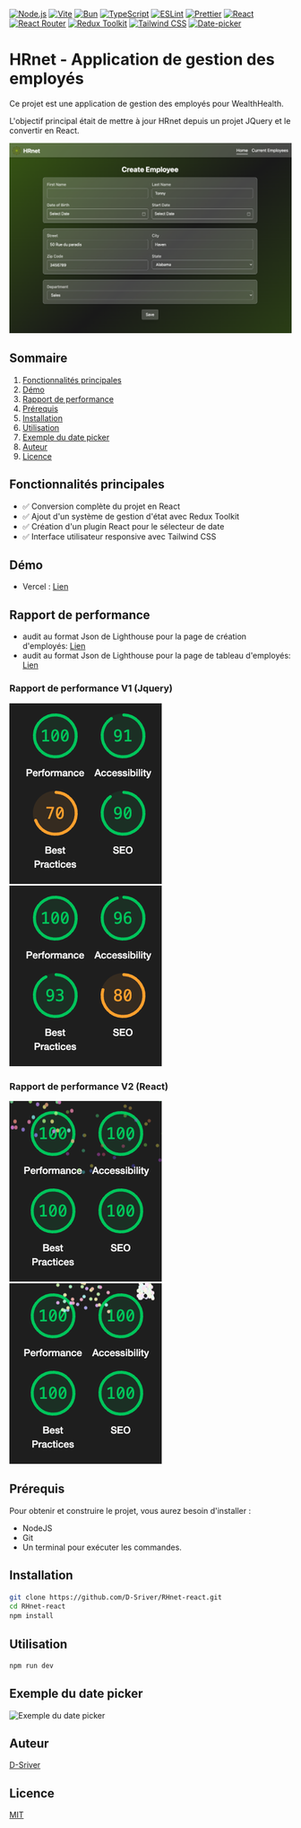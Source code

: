 [![Node.js](https://img.shields.io/badge/Node.js-20.11.1-green)](https://nodejs.org/)
[![Vite](https://img.shields.io/badge/Vite-5.4.1-yellow)](https://vitejs.dev/)
[![Bun](https://img.shields.io/badge/Bun-1.1.13-red)](https://bun.sh/)
[![TypeScript](https://img.shields.io/badge/TypeScript-5.5.3-blue)](https://www.typescriptlang.org/)
[![ESLint](https://img.shields.io/badge/ESLint-9.11.1-red)](https://eslint.org/)
[![Prettier](https://img.shields.io/badge/Prettier-3.3.3-blue)](https://prettier.io/)
[![React](https://img.shields.io/badge/React-18.3.1-blueviolet)](https://reactjs.org/)
[![React Router](https://img.shields.io/badge/React_Router-6.26.2-orange)](https://reactrouter.com/)
[![Redux Toolkit](https://img.shields.io/badge/Redux_Toolkit-2.2.7-purple)](https://redux-toolkit.js.org/)
[![Tailwind CSS](https://img.shields.io/badge/Tailwind_CSS-3.4.13-blue)](https://tailwindcss.com/)
[![Date-picker](https://img.shields.io/badge/@sriver/date--picker--react--v2-1.0.10-purple)](https://github.com/sriver/date-picker-react-v2)

# HRnet - Application de gestion des employés
Ce projet est une application de gestion des employés pour WealthHealth. 

L'objectif principal était de mettre à jour HRnet depuis un projet JQuery et le convertir en React.

![Capture d'écran de HRnet](/public/rhnetimg.png)


## Sommaire

1. [Fonctionnalités principales](#fonctionnalités-principales)
2. [Démo](#démo)
3. [Rapport de performance](#rapport-de-performance)
4. [Prérequis](#prérequis)
5. [Installation](#installation)
6. [Utilisation](#utilisation)
7. [Exemple du date picker](#exemple-du-date-picker)
8. [Auteur](#auteur)
9. [Licence](#licence)

## Fonctionnalités principales

- ✅ Conversion complète du projet en React
- ✅ Ajout d'un système de gestion d'état avec Redux Toolkit
- ✅ Création d'un plugin React pour le sélecteur de date 
- ✅ Interface utilisateur responsive avec Tailwind CSS

## Démo

- Vercel : [Lien](https://r-hnet-react-1otu47sr8-dsrivers-projects.vercel.app)

## Rapport de performance

- audit au format Json de Lighthouse pour la page de création d'employés: [Lien](./public/localhost-index-v2.json)
- audit au format Json de Lighthouse pour la page de tableau d'employés: [Lien](./public/localhost-list-v2.json)

### Rapport de performance V1 (Jquery)

![Image de V1 index](public/pageV1-index.png) 
![Image de V1 list](public/pageV1-list.png)

### Rapport de performance V2 (React)

![Image de V2 index](public/pageV2-index.png)
![Image de V2 list](public/pageV2-list.png)

## Prérequis

Pour obtenir et construire le projet, vous aurez besoin d'installer :

- NodeJS
- Git
- Un terminal pour exécuter les commandes.

## Installation

```sh
git clone https://github.com/D-Sriver/RHnet-react.git
cd RHnet-react
npm install
```

## Utilisation

```sh
npm run dev
```

## Exemple du date picker

![Exemple du date picker](https://github.com/D-Sriver/Date-Picker-React/raw/main/datepikerv2.gif)

## Auteur

[D-Sriver](https://github.com/D-Sriver)

## Licence

[MIT](https://github.com/D-Sriver/RHnet-react/blob/main/LICENSE)
